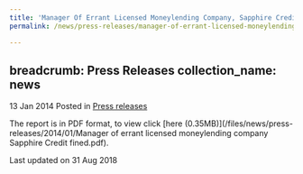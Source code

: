 ```yaml
---
title: 'Manager Of Errant Licensed Moneylending Company, Sapphire Credit And Investments Pte Ltd, Fined $20,000 - Press Release'
permalink: /news/press-releases/manager-of-errant-licensed-moneylending-company-fined--20-000

---
```


breadcrumb: Press Releases
collection_name: news
---

13 Jan 2014 Posted in [Press releases](/news/press-releases)

The report is in PDF format, to view click [here (0.35MB)](/files/news/press-releases/2014/01/Manager of errant licensed moneylending company Sapphire Credit fined.pdf).


<p class="right-side-updated">Last updated on 31 Aug 2018</p>
